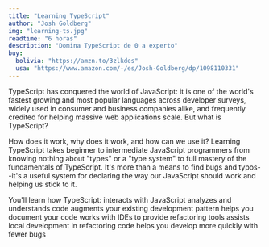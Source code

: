 ```yaml
---
title: "Learning TypeScript"
author: "Josh Goldberg"
img: "learning-ts.jpg"
readtime: "6 horas"
description: "Domina TypeScript de 0 a experto"
buy:
  bolivia: "https://amzn.to/3zlkdes"
  usa: "https://www.amazon.com/-/es/Josh-Goldberg/dp/1098110331"
---
```


TypeScript has conquered the world of JavaScript: it is one of the world's fastest growing and most popular languages across developer surveys, widely used in consumer and business companies alike, and frequently credited for helping massive web applications scale. But what is TypeScript?

How does it work, why does it work, and how can we use it? Learning TypeScript takes beginner to intermediate JavaScript programmers from knowing nothing about "types" or a "type system" to full mastery of the fundamentals of TypeScript. It's more than a means to find bugs and typos--it's a useful system for declaring the way our JavaScript should work and helping us stick to it.

You'll learn how TypeScript: interacts with JavaScript analyzes and understands code augments your existing development pattern helps you document your code works with IDEs to provide refactoring tools assists local development in refactoring code helps you develop more quickly with fewer bugs
